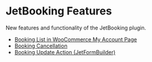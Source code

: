 # JetBooking Features

New features and functionality of the JetBooking plugin.

* [Booking List in WooCommerce My Account Page](/06-jet-booking/03-features/01-booking-list-in-wc-my-account-page)
* [Booking Cancellation](/06-jet-booking/03-features/02-booking-cancellation)
* [Booking Update Action (JetFormBuilder)](/06-jet-booking/03-features/03-booking-update-action)
